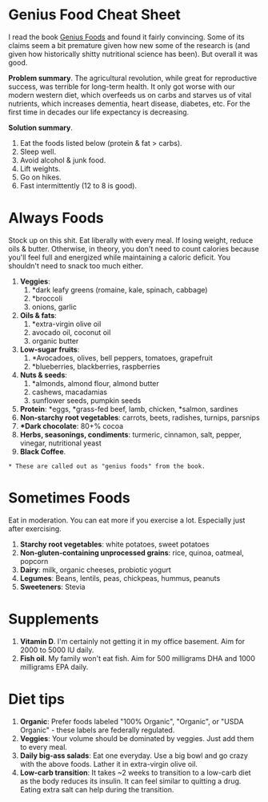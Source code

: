 # Genius Food Cheat Sheet
I read the book [Genius Foods](https://www.amazon.com/Genius-Foods-Smarter-Productive-Protecting/dp/0062562851) and found it fairly convincing. Some of its claims seem a bit premature given how new some of the research is (and given how historically shitty nutritional science has been). But overall it was good.

__Problem summary__. The agricultural revolution, while great for reproductive success, was terrible for long-term health. It only got worse with our modern western diet, which overfeeds us on carbs and starves us of vital nutrients, which increases dementia, heart disease, diabetes, etc. For the first time in decades our life expectancy is decreasing. 

__Solution summary__.

1. Eat the foods listed below (protein & fat > carbs).
2. Sleep well.
3. Avoid alcohol & junk food.
4. Lift weights.
5. Go on hikes.
6. Fast intermittently (12 to 8 is good).

# Always Foods
Stock up on this shit. Eat liberally with every meal. If losing weight, reduce oils & butter. Otherwise, in theory, you don't need to count calories because you'll feel full and energized while maintaining a caloric deficit. You shouldn't need to snack too much either.

1. __Veggies__:
   1. *dark leafy greens (romaine, kale, spinach, cabbage)
   2. *broccoli
   3. onions, garlic
2. __Oils & fats__:
   1. *extra-virgin olive oil
   2. avocado oil, coconut oil
   3. organic butter
3. __Low-sugar fruits__:
   1. *Avocadoes, olives, bell peppers, tomatoes, grapefruit
   2. *blueberries, blackberries, raspberries
4. __Nuts & seeds__:
   1. *almonds, almond flour, almond butter
   2. cashews, macadamias
   3. sunflower seeds, pumpkin seeds
5. __Protein__: *eggs, *grass-fed beef, lamb, chicken, *salmon, sardines
6. __Non-starchy root vegetables__: carrots, beets, radishes, turnips, parsnips
7. __*Dark chocolate__: 80+% cocoa
8. __Herbs, seasonings, condiments__: turmeric, cinnamon, salt, pepper, vinegar, nutritional yeast
9. __Black Coffee__.

```
* These are called out as "genius foods" from the book.
```

# Sometimes Foods
Eat in moderation. You can eat more if you exercise a lot. Especially just after exercising.

1. __Starchy root vegetables__: white potatoes, sweet potatoes
2. __Non-gluten-containing unprocessed grains__: rice, quinoa, oatmeal, popcorn
3. __Dairy__: milk, organic cheeses, probiotic yogurt
4. __Legumes__: Beans, lentils, peas, chickpeas, hummus, peanuts
5. __Sweeteners__: Stevia

# Supplements
1. __Vitamin D__. I'm certainly not getting it in my office basement. Aim for 2000 to 5000 IU daily.
2. __Fish oil__. My family won't eat fish. Aim for 500 milligrams DHA and 1000 milligrams EPA daily.

# Diet tips
1. __Organic__: Prefer foods labeled "100% Organic", "Organic", or "USDA Organic" - these labels are federally regulated.
2. __Veggies__: Your volume should be dominated by veggies. Just add them to every meal.
3. __Daily big-ass salads__: Eat one everyday. Use a big bowl and go crazy with the above foods. Lather it in extra-virgin olive oil.
4. __Low-carb transition__: It takes ~2 weeks to transition to a low-carb diet as the body reduces its insulin. It can feel similar to quitting a drug. Eating extra salt can help during the transition.

